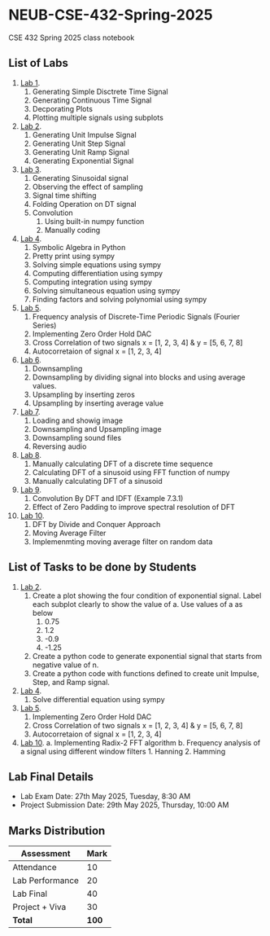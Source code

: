 # NEUB-CSE-432-Spring-2025
CSE 432 Spring 2025 class notebook

## List of Labs
1. [Lab 1](https://github.com/shparvez001/NEUB-CSE-432-Spring-2025/tree/main/CSE-432-2501-Lab-01.ipynb).
	1. Generating Simple Disctrete Time Signal
    2. Generating Continuous Time Signal
    3. Decporating Plots
    4. Plotting multiple signals using subplots
2. [Lab 2](https://github.com/shparvez001/NEUB-CSE-432-Spring-2025/tree/main/CSE-432-2501-Lab-02.ipynb).
	1. Generating Unit Impulse Signal
    2. Generating Unit Step Signal
    3. Generating Unit Ramp Signal
    4. Generating Exponential Signal
3. [Lab 3](https://github.com/shparvez001/NEUB-CSE-432-Spring-2025/tree/main/CSE-432-2501-Lab-03.ipynb).
	1. Generating Sinusoidal signal
    2. Observing the effect of sampling
    3. Signal time shifting
    4. Folding Operation on DT signal
    5. Convolution
        1. Using built-in numpy function
        2. Manually coding
4. [Lab 4](https://github.com/shparvez001/NEUB-CSE-432-Spring-2025/tree/main/CSE-432-2501-Lab-04.ipynb).
    1. Symbolic Algebra in Python
    2. Pretty print using sympy
    3. Solving simple equations using sympy
    4. Computing differentiation using sympy
    5. Computing integration using sympy
    6. Solving simultaneous equation using sympy
    7. Finding factors and solving polynomial using sympy   
5.  [Lab 5](https://github.com/shparvez001/NEUB-CSE-432-Spring-2025/tree/main/CSE-432-2501-Lab-05.ipynb).   
    1. Frequency analysis of Discrete-Time Periodic Signals (Fourier Series)
    2. Implementing Zero Order Hold DAC
    3. Cross Correlation of two signals x = [1, 2, 3, 4] & y = [5, 6, 7, 8]
    4. Autocorretaion of signal x = [1, 2, 3, 4]
6.  [Lab 6](https://github.com/shparvez001/NEUB-CSE-432-Spring-2025/tree/main/CSE-432-2501-Lab-06.ipynb).   
    1. Downsampling 
    2. Downsampling by dividing signal into blocks and using average values.
    3. Upsampling by inserting zeros
    4. Upsampling by inserting average value
7.  [Lab 7](https://github.com/shparvez001/NEUB-CSE-432-Spring-2025/tree/main/CSE-432-2501-Lab-07.ipynb).   
    1. Loading and showig image
    2. Downsampling and Upsampling image
    3. Downsampling sound files
    4. Reversing audio
8.  [Lab 8](https://github.com/shparvez001/NEUB-CSE-432-Spring-2025/tree/main/CSE-432-2501-Lab-08.ipynb).   
    1. Manually calculating DFT of a discrete time sequence
    2. Calculating DFT of a sinusoid using FFT function of numpy
    3. Manually calculating DFT of a sinusoid
9.  [Lab 9](https://github.com/shparvez001/NEUB-CSE-432-Spring-2025/tree/main/CSE-432-2501-Lab-09.ipynb).   
    1. Convolution By DFT and IDFT (Example 7.3.1)
    2. Effect of Zero Padding to improve spectral resolution of DFT
10. [Lab 10](https://github.com/shparvez001/NEUB-CSE-432-Spring-2025/tree/main/CSE-432-2501-Lab-10.ipynb).   
    1. DFT by Divide and Conquer Approach
    2. Moving Average Filter
    3. Implemenmting moving average filter on random data


## List of Tasks to be done by Students
1. [Lab 2](https://github.com/shparvez001/NEUB-CSE-432-Spring-2025/tree/main/CSE-432-2501-Lab-02.ipynb).
    1. Create a plot showing the four condition of exponential signal. Label each subplot clearly to show the value of a. Use values of a as below
        1. 0.75
        2. 1.2
        3. -0.9
        4. -1.25
    2. Create a python code to generate exponential signal that starts from negative value of n.
    3. Create a python code with functions defined to create unit Impulse, Step, and Ramp signal.
2. [Lab 4](https://github.com/shparvez001/NEUB-CSE-432-Spring-2025/tree/main/CSE-432-2501-Lab-04.ipynb).
    1. Solve differential equation using sympy
3. [Lab 5](https://github.com/shparvez001/NEUB-CSE-432-Spring-2025/tree/main/CSE-432-2501-Lab-05.ipynb).
    1. Implementing Zero Order Hold DAC
    2. Cross Correlation of two signals x = [1, 2, 3, 4] & y = [5, 6, 7, 8]
    3. Autocorretaion of signal x = [1, 2, 3, 4]    
4. [Lab 10](https://github.com/shparvez001/NEUB-CSE-432-Spring-2025/tree/main/CSE-432-2501-Lab-10.ipynb).
    a. Implementing Radix-2 FFT algorithm
    b. Frequency analysis of a signal using different window filters
        1. Hanning
        2. Hamming


## Lab Final Details
* Lab Exam Date: 27th May 2025, Tuesday, 8:30 AM
* Project Submission Date: 29th May 2025, Thursday, 10:00 AM

## Marks Distribution
|Assessment|Mark|
|-----|----|
|Attendance|10|
|Lab Performance|20|
|Lab Final|40|
|Project + Viva|30|
|**Total**|**100**|